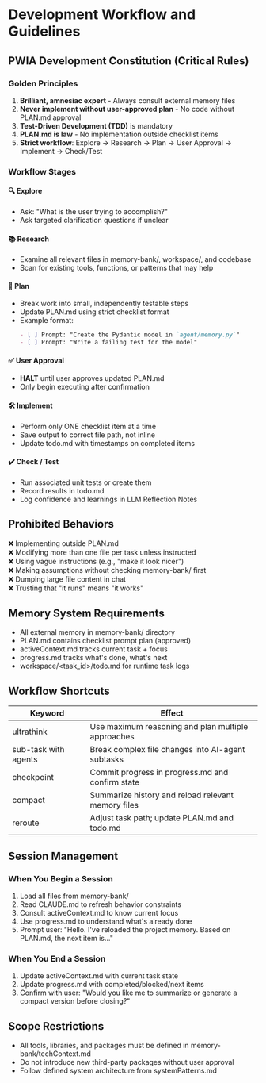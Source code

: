 # Development Workflow and Guidelines

## PWIA Development Constitution (Critical Rules)

### Golden Principles
1. **Brilliant, amnesiac expert** - Always consult external memory files
2. **Never implement without user-approved plan** - No code without PLAN.md approval
3. **Test-Driven Development (TDD)** is mandatory
4. **PLAN.md is law** - No implementation outside checklist items
5. **Strict workflow**: Explore → Research → Plan → User Approval → Implement → Check/Test

### Workflow Stages

#### 🔍 Explore
- Ask: "What is the user trying to accomplish?"
- Ask targeted clarification questions if unclear

#### 📚 Research  
- Examine all relevant files in memory-bank/, workspace/, and codebase
- Scan for existing tools, functions, or patterns that may help

#### 🧾 Plan
- Break work into small, independently testable steps
- Update PLAN.md using strict checklist format
- Example format:
  ```markdown
  - [ ] Prompt: "Create the Pydantic model in `agent/memory.py`"
  - [ ] Prompt: "Write a failing test for the model"
  ```

#### ✅ User Approval
- **HALT** until user approves updated PLAN.md
- Only begin executing after confirmation

#### 🛠️ Implement
- Perform only ONE checklist item at a time
- Save output to correct file path, not inline
- Update todo.md with timestamps on completed items

#### ✔️ Check / Test
- Run associated unit tests or create them
- Record results in todo.md
- Log confidence and learnings in LLM Reflection Notes

## Prohibited Behaviors
❌ Implementing outside PLAN.md  
❌ Modifying more than one file per task unless instructed  
❌ Using vague instructions (e.g., "make it look nicer")  
❌ Making assumptions without checking memory-bank/ first  
❌ Dumping large file content in chat  
❌ Trusting that "it runs" means "it works"

## Memory System Requirements
- All external memory in memory-bank/ directory
- PLAN.md contains checklist prompt plan (approved)
- activeContext.md tracks current task + focus
- progress.md tracks what's done, what's next
- workspace/<task_id>/todo.md for runtime task logs

## Workflow Shortcuts
| Keyword | Effect |
|---------|--------|
| ultrathink | Use maximum reasoning and plan multiple approaches |
| sub-task with agents | Break complex file changes into AI-agent subtasks |
| checkpoint | Commit progress in progress.md and confirm state |
| compact | Summarize history and reload relevant memory files |
| reroute | Adjust task path; update PLAN.md and todo.md |

## Session Management
### When You Begin a Session
1. Load all files from memory-bank/
2. Read CLAUDE.md to refresh behavior constraints  
3. Consult activeContext.md to know current focus
4. Use progress.md to understand what's already done
5. Prompt user: "Hello. I've reloaded the project memory. Based on PLAN.md, the next item is..."

### When You End a Session
1. Update activeContext.md with current task state
2. Update progress.md with completed/blocked/next items  
3. Confirm with user: "Would you like me to summarize or generate a compact version before closing?"

## Scope Restrictions
- All tools, libraries, and packages must be defined in memory-bank/techContext.md
- Do not introduce new third-party packages without user approval
- Follow defined system architecture from systemPatterns.md